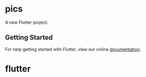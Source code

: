 # pics

A new Flutter project.

## Getting Started

For help getting started with Flutter, view our online
[documentation](https://flutter.io/).
# flutter
